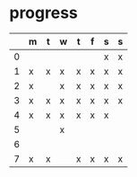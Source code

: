 # progress
| |m|t|w|t|f|s|s|
|-|-|-|-|-|-|-|-|
|0| | | | | |x|x|
|1|x|x|x|x|x|x|x|
|2|x| |x|x|x|x|x|
|3|x|x|x|x|x|x|x|
|4|x|x|x|x|x|x| |
|5| | |x| | | | |
|6| | | | | | | |
|7|x|x| |x|x|x|x|
